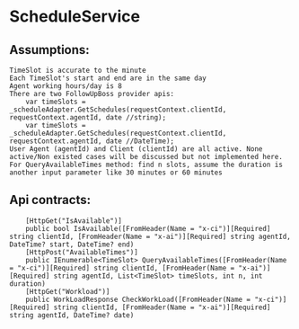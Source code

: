 # ScheduleService
## Assumptions:
	TimeSlot is accurate to the minute
	Each TimeSlot's start and end are in the same day
	Agent working hours/day is 8
	There are two FollowUpBoss provider apis:
		var timeSlots = _scheduleAdapter.GetSchedules(requestContext.clientId, requestContext.agentId, date //string);
		var timeSlots = _scheduleAdapter.GetSchedules(requestContext.clientId, requestContext.agentId, date //DateTime);
	User Agent (agentId) and Client (clientId) are all active. None active/Non existed cases will be discussed but not implemented here.	
	For QueryAvailableTimes method: find n slots, assume the duration is another input parameter like 30 minutes or 60 minutes

 ## Api contracts:
        [HttpGet("IsAvailable")]
        public bool IsAvailable([FromHeader(Name = "x-ci")][Required] string clientId, [FromHeader(Name = "x-ai")][Required] string agentId, DateTime? start, DateTime? end)
        [HttpPost("AvailableTimes")]
        public IEnumerable<TimeSlot> QueryAvailableTimes([FromHeader(Name = "x-ci")][Required] string clientId, [FromHeader(Name = "x-ai")][Required] string agentId, List<TimeSlot> timeSlots, int n, int duration)
        [HttpGet("Workload")]
        public WorkLoadResponse CheckWorkLoad([FromHeader(Name = "x-ci")][Required] string clientId, [FromHeader(Name = "x-ai")][Required] string agentId, DateTime? date)
